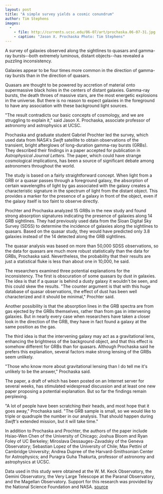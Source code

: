 ```yaml
---
layout: post
title: "A simple survey yields a cosmic conundrum"
author: Tim Stephens 
images:
  -
    - file: http://currents.ucsc.edu/06-07/art/prochaska.06-07-31.jpg
    - caption: "Jason X. Prochaska Photo: Tim Stephens"
---
```


A survey of galaxies observed along the sightlines to quasars and gamma-ray bursts--both extremely luminous, distant objects--has revealed a puzzling inconsistency.

Galaxies appear to be four times more common in the direction of gamma-ray bursts than in the direction of quasars.

Quasars are thought to be powered by accretion of material onto supermassive black holes in the centers of distant galaxies. Gamma-ray bursts, the death throes of massive stars, are the most energetic explosions in the universe. But there is no reason to expect galaxies in the foreground to have any association with these background light sources.

"The result contradicts our basic concepts of cosmology, and we are struggling to explain it," said Jason X. Prochaska, associate professor of astronomy and astrophysics at UCSC.

Prochaska and graduate student Gabriel Prochter led the survey, which used data from NASA's _Swift_ satellite to obtain observations of the transient, bright afterglows of long-duration gamma-ray bursts (GRBs). They described their findings in a paper accepted for publication in _Astrophysical Journal Letters._ The paper, which could have strange cosmological implications, has been a source of significant debate among astronomers throughout the world.

The study is based on a fairly straightforward concept. When light from a GRB or a quasar passes through a foreground galaxy, the absorption of certain wavelengths of light by gas associated with the galaxy creates a characteristic signature in the spectrum of light from the distant object. This provides a marker for the presence of a galaxy in front of the object, even if the galaxy itself is too faint to observe directly.

Prochter and Prochaska analyzed 15 GRBs in the new study and found strong absorption signatures indicating the presence of galaxies along 14 GRB sightlines. They had previously used data from the Sloan Digital Sky Survey (SDSS) to determine the incidence of galaxies along the sightlines to quasars. Based on the quasar study, they would have predicted only 3.8 galaxies instead of the 14 detected along the GRB sightlines.

The quasar analysis was based on more than 50,000 SDSS observations, so the data for quasars are much more robust statistically than the data for GRBs, Prochaska said. Nevertheless, the probability that their results are just a statistical fluke is less than about one in 10,000, he said.

The researchers examined three potential explanations for the inconsistency. The first is obscuration of some quasars by dust in galaxies. The idea is that if a quasar is behind a dusty galaxy it wouldn't be seen, and this could skew the results. "The counter argument is that with this huge database of quasar observations, the effect of dust has been well characterized and it should be minimal," Prochter said.

Another possibility is that the absorption lines in the GRB spectra are from gas ejected by the GRBs themselves, rather than from gas in intervening galaxies. But in nearly every case when researchers have taken a closer look in the direction of the GRB, they have in fact found a galaxy at the same position as the gas.

The third idea is that the intervening galaxy may act as a gravitational lens, enhancing the brightness of the background object, and that this effect is somehow different for GRBs than for quasars. Although Prochaska said he prefers this explanation, several factors make strong lensing of the GRBs seem unlikely.

"Those who know more about gravitational lensing than I do tell me it's unlikely to be the answer," Prochaska said.

The paper, a draft of which has been posted on an Internet server for several weeks, has stimulated widespread discussion and at least one new paper proposing a potential explanation. But so far the findings remain perplexing.

"A lot of people have been scratching their heads, and most hope that it goes away," Prochaska said. "The GRB sample is small, so we would like to triple or quadruple the number in our analysis. That should happen during _Swift's_ extended mission, but it will take time."

In addition to Prochaska and Prochter, the authors of the paper include Hsiao-Wen Chen of the University of Chicago; Joshua Bloom and Ryan Foley of UC Berkeley; Miroslava Dessauges-Zavadsky of the Geneva Observatory; Sebastian Lopez of the University of Chile; Max Pettini of Cambridge University; Andrea Dupree of the Harvard-Smithsonian Center for Astrophysics; and Puragra Guha Thakurta, professor of astronomy and astrophysics at UCSC.

Data used in this study were obtained at the W. M. Keck Observatory, the Gemini Observatory, the Very Large Telescope at the Paranal Observatory, and the Magellan Observatory. Support for this research was provided by the National Science Foundation and NASA.
[source](http://www1.ucsc.edu/currents/06-07/07-31/galaxies.asp "Permalink to galaxies")
